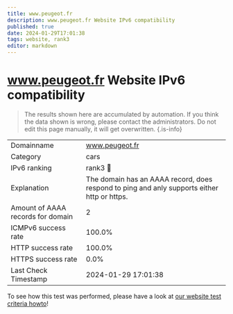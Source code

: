 ```yaml
---
title: www.peugeot.fr
description: www.peugeot.fr Website IPv6 compatibility
published: true
date: 2024-01-29T17:01:38
tags: website, rank3
editor: markdown
---
```


# www.peugeot.fr Website IPv6 compatibility

> The results shown here are accumulated by automation. If you think the data shown is wrong, please contact the administrators. 
> Do not edit this page manually, it will get overwritten.
{.is-info}


|   |   |
| - | - |
| Domainname | www.peugeot.fr
| Category | cars |
| IPv6 ranking | rank3 :3rd_place_medal: |
| Explanation | The domain has an AAAA record, does respond to ping and anly supports either http or https. |
| Amount of AAAA records for domain | 2 |
| ICMPv6 success rate | 100.0%|
| HTTP success rate | 100.0% |
| HTTPS success rate | 0.0% |
| Last Check Timestamp | 2024-01-29 17:01:38 |

To see how this test was performed, please have a look at [our website test criteria howto](/howto/testcriteria/website)!

